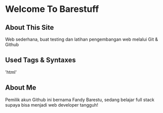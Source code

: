 # Welcome To Barestuff


## About This Site
Web sederhana, buat testing dan latihan pengembangan web melalui Git & Github

## Used Tags & Syntaxes
'html'

## About Me
Pemilik akun Github ini bernama Fandy Barestu, sedang belajar full stack supaya bisa menjadi web developer tangguh!